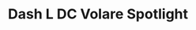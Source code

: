 ---
date_added: 2020-04-13
model: 676-00301024955Z
vendor: TCI
title: Dash L DC Volare Spotlight
category: light
supports: brightness
zigbeemodel: ['VOLARE ZB3\u0000\u0000\u0000\u0000\u0000\u0000\u0000']
compatible: [z2m]
mlink: https://www.moltoluce.com/shop/ex_en/dash-l-dc-volare.html
link: 
link2: 
link3: 
---